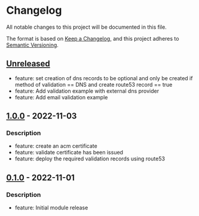 # Changelog
All notable changes to this project will be documented in this file.

The format is based on [Keep a Changelog](https://keepachangelog.com/en/1.0.0/),
and this project adheres to [Semantic Versioning](https://semver.org/spec/v2.0.0.html).

## [Unreleased]
- feature: set creation of dns records to be optional and only be created if method of validation == DNS and create route53 record == true
- feature: Add validation example with external dns provider
- feature: Add email validation example

## [1.0.0] - 2022-11-03
### Description
- feature: create an acm certificate
- feature: validate certificate has been issued
- feature: deploy the required validation records using route53

## [0.1.0] - 2022-11-01
### Description
- feature: Initial module release

[Unreleased]: https://github.com/boldlink/terraform-aws-acm/compare/1.0.0...HEAD
[1.0.0]: https://github.com/boldlink/terraform-aws-acm/releases/tag/1.0.0
[0.1.0]: https://github.com/boldlink/terraform-aws-acm/releases/tag/0.1.0